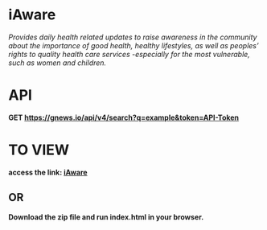 # iAware
*Provides daily health related updates to raise  awareness in the community about the importance of good health, healthy lifestyles, as well as peoples’ rights to quality health care services -especially for the most vulnerable, such as women and children.*

# API
**GET https://gnews.io/api/v4/search?q=example&token=API-Token**

# TO VIEW
**access the link: [iAware](https://anirudh09041.github.io/iAware/index.html)**
## OR
**Download the zip file and run index.html in your browser.**


